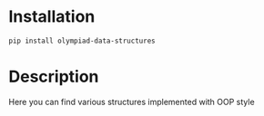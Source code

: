 # Installation
```
pip install olympiad-data-structures
```
# Description
Here you can find various structures implemented with OOP style
